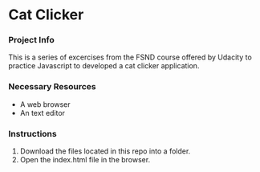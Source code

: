 # Cat Clicker

### Project Info

This is a series of excercises from the FSND course offered by Udacity to practice Javascript to developed a cat clicker application.

### Necessary Resources
- A web browser
- An text editor

### Instructions
1. Download the files located in this repo into a folder.
2. Open the index.html file in the browser.
